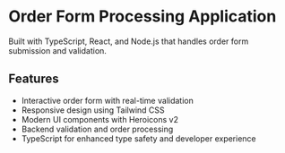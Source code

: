 # Order Form Processing Application

Built with TypeScript, React, and Node.js that handles order form submission and validation.

## Features

- Interactive order form with real-time validation
- Responsive design using Tailwind CSS
- Modern UI components with Heroicons v2
- Backend validation and order processing
- TypeScript for enhanced type safety and developer experience
